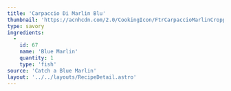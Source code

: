 ```yaml
---
title: 'Carpaccio Di Marlin Blu'
thumbnail: 'https://acnhcdn.com/2.0/CookingIcon/FtrCarpaccioMarlinCropped.png'
type: savory
ingredients:
  -
    id: 67
    name: 'Blue Marlin'
    quantity: 1
    type: 'fish'
source: 'Catch a Blue Marlin'
layout: '../../layouts/RecipeDetail.astro'
---
```

